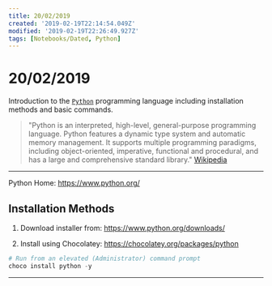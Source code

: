 ```yaml
---
title: 20/02/2019
created: '2019-02-19T22:14:54.049Z'
modified: '2019-02-19T22:26:49.927Z'
tags: [Notebooks/Dated, Python]
---
```


# 20/02/2019

Introduction to the [`Python`](https://www.python.org/) programming language including installation methods and basic commands.

> "Python is an interpreted, high-level, general-purpose programming language. Python features a dynamic type system and automatic memory management. It supports multiple programming paradigms, including object-oriented, imperative, functional and procedural, and has a large and comprehensive standard library." 
[Wikipedia](https://en.wikipedia.org/wiki/Python_(programming_language))

----

Python Home: https://www.python.org/

## Installation Methods

1. Download installer from: https://www.python.org/downloads/

2. Install using Chocolatey: https://chocolatey.org/packages/python
  ```powershell
  # Run from an elevated (Administrator) command prompt
  choco install python -y
  ```

----
